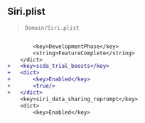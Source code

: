 ## Siri.plist

> `Domain/Siri.plist`

```diff

 		<key>DevelopmentPhase</key>
 		<string>FeatureComplete</string>
 	</dict>
+	<key>scda_trial_boosts</key>
+	<dict>
+		<key>Enabled</key>
+		<true/>
+	</dict>
 	<key>siri_data_sharing_reprompt</key>
 	<dict>
 		<key>Enabled</key>

```
